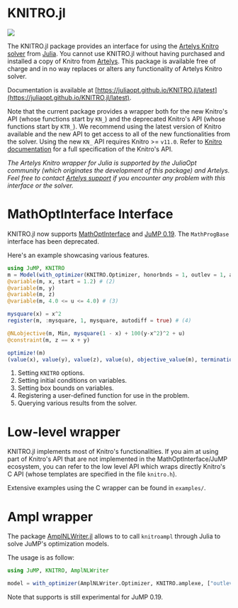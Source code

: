KNITRO.jl
=========
[![](https://img.shields.io/badge/docs-latest-blue.svg)](https://juliaopt.github.io/KNITRO.jl/latest)

The KNITRO.jl package provides an interface for using the [Artelys Knitro
solver](https://www.artelys.com/knitro) from
[Julia](http://julialang.org/). You cannot use KNITRO.jl without having
purchased and installed a copy of Knitro from [Artelys](https://www.artelys.com/knitro).
This package is available free of charge and in no way replaces or alters any
functionality of Artelys Knitro solver.

Documentation is available at
[https://juliaopt.github.io/KNITRO.jl/latest](https://juliaopt.github.io/KNITRO.jl/latest).

Note that the current package provides a wrapper both for the new Knitro's API
(whose functions start by `KN_`) and the deprecated Knitro's API (whose functions
start by `KTR_`). We recommend using the latest version of Knitro available and
the new API to get access to all of the new functionalities from the solver.
Using the new `KN_` API requires Knitro >= `v11.0`.
Refer to [Knitro documentation](https://www.artelys.com/tools/knitro_doc/3_referenceManual/callableLibraryAPI.html)
for a full specification of the Knitro's API.

*The Artelys Knitro wrapper for Julia is supported by the JuliaOpt
community (which originates the development of this package) and
Artelys. Feel free to contact [Artelys support](mailto:support-knitro@artelys.com) if you encounter
any problem with this interface or the solver.*


MathOptInterface Interface
==========================

KNITRO.jl now supports [MathOptInterface](https://github.com/JuliaOpt/MathOptInterface.jl)
and [JuMP 0.19](https://github.com/JuliaOpt/JuMP.jl). The `MathProgBase` interface has been deprecated. 

 
Here's an example showcasing various features. 

```julia
using JuMP, KNITRO
m = Model(with_optimizer(KNITRO.Optimizer, honorbnds = 1, outlev = 1, algorithm = 4)) # (1)
@variable(m, x, start = 1.2) # (2)
@variable(m, y)
@variable(m, z)
@variable(m, 4.0 <= u <= 4.0) # (3)

mysquare(x) = x^2 
register(m, :mysquare, 1, mysquare, autodiff = true) # (4)

@NLobjective(m, Min, mysquare(1 - x) + 100(y-x^2)^2 + u) 
@constraint(m, z == x + y)

optimize!(m)
(value(x), value(y), value(z), value(u), objective_value(m), termination_status(m)) # (5)
```

1. Setting `KNITRO` options. 
2. Setting initial conditions on variables. 
3. Setting box bounds on variables.
4. Registering a user-defined function for use in the problem. 
5. Querying various results from the solver. 

Low-level wrapper
=================

KNITRO.jl implements most of Knitro's functionalities.
If you aim at using part of Knitro's API that are not implemented
in the MathOptInterface/JuMP ecosystem, you can refer to the low
level API which wraps directly Knitro's C API (whose templates
are specified in the file `knitro.h`).

Extensive examples using the C wrapper can be found in `examples/`.


Ampl wrapper
============

The package [AmplNLWriter.jl](https://github.com/JuliaOpt/AmplNLWriter.jl")
allows to to call `knitroampl` through Julia to solve JuMP's optimization
models.

The usage is as follow:

```julia
using JuMP, KNITRO, AmplNLWriter

model = with_optimizer(AmplNLWriter.Optimizer, KNITRO.amplexe, ["outlev=3"])

```

Note that supports is still experimental for JuMP 0.19.
